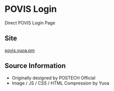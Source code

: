 # POVIS Login
Direct POVIS Login Page

## Site
[povis.yuoa.pm](https://povis.yuoa.pm)

## Source Information
- Originally designed by POSTECH Official
- Image / JS / CSS / HTML Compression by Yuoa
